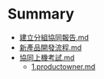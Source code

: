 # Summary

* [建立分組協同報告.md](_建立分組協同報告.md)
* [新產品開發流程.md](_新產品開發流程.md)
* [協同上機考試.md](_協同上機考試.md)
   * [1.productowner.md](1.productowner.md)

